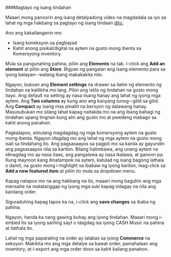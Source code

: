 ###Magtayo ng isang tindahan

Maaari mong panoorin ang isang detalyadong video na magdadala sa iyo sa lahat ng mga hakbang sa pagtayo ng isang tindaan <a href="https://www.youtube.com/watch?v=RGE-2Og_pxM" target="_blank">dito.</a>

Ano ang kakailanganin mo:

- Isang koneksyon sa pagbayad
- Kahit anong pisikal/digital na aytem na gusto mong ibenta sa Komersyong inventory.

Mula sa pangunahing pahina, piliin ang **Elements** na tab. I-click ang **Add an element** at piliin ang **Store**. Bigyan ng pangalan ang isang elemento para sa iyong batayan--walang ibang makakakita nito.

Ngayon, buksan ang **Element settings** na drawer sa ilalim ng elemento ng tindahan na kalilikha mo lang. Piliin ang istilo ng tindahan na gusto mong itayo. Ang default na setting ay nasa iisang hanay ang lahat ng iyong mga aytem. Ang **Two columns** ay kung ano ang kanyang tunog--gilid sa gilid. Ang **Compact** ay isang mas pinaliit na bersyon ng dalawang hanay. Masusubukan mo silang lahat kapag naitakda mo na ang ibang bahagi ng tindahan upang tingnan kung alin ang gusto mo at pwedeng mabago sa kahit anong panahon.

Pagkatapos, simulang magdagdag ng mga komersyong aytem na gusto mong ibenta. Ngayon idagdag mo ang lahat ng mga aytem na gusto mong isali sa tindahang ito. Ang pagsasaayos sa pagpili mo sa kanila ay gayundin ang pagsasaayos nila sa kariton. Bilang halimbawa, ang unang aytem na idinagdag mo ay nasa itaas, ang pangalawa ay nasa ikalawa, at ganoon pa. Kung mayroon kang itinatampok na aytem, katulad ng isang bagong lathala o damit, na gusto mong i-highlight sa ibabaw ng iyong kariton, mag-click sa **Add a new featured item** at piliin ito mula sa dropdown menu.

Kapag natapos mo na ang hakbang na ito, maaari mong baguhin ang mga mensahe na matatanggap ng iyong mga suki kapag inilagay na nila ang kanilang order.

Siguraduhing kapag tapos ka na, i-click ang **save changes** sa ibaba ng pahina.

Ngayon, handa ka nang gawing buhay ang iyong tindahan. Maaari mong i-embed ito sa iyong sariling sayt o idagdag isa iyong CASH Music na pahina at ilathala ito.

Lahat ng mga paparating na order ay lalabas sa iyong **Commerce** na seksyon. Makikita mo ang mga detalye sa bawat order, pamahalaan ang inventory, at i-export ang mga order doon sa kahit kailang panahon. 
